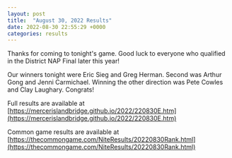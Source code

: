 ```yaml
---
layout: post
title:  "August 30, 2022 Results"
date: 2022-08-30 22:55:29 +0000
categories: results
---
```

Thanks for coming to tonight's game. Good luck to everyone who qualified in the District NAP Final later this year!

Our winners tonight were Eric Sieg and Greg Herman. Second was Arthur Gong and Jenni Carmichael. Winning the other direction was Pete Cowles and Clay Laughary. Congrats!

Full results are available at [https://mercerislandbridge.github.io/2022/220830E.htm](https://mercerislandbridge.github.io/2022/220830E.htm)

Common game results are available at [https://thecommongame.com/NiteResults/20220830Rank.html](https://thecommongame.com/NiteResults/20220830Rank.html)
